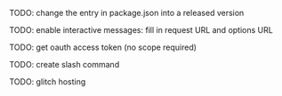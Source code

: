 TODO: change the entry in package.json into a released version

TODO: enable interactive messages: fill in request URL and options URL

TODO: get oauth access token (no scope required)

TODO: create slash command

TODO: glitch hosting
